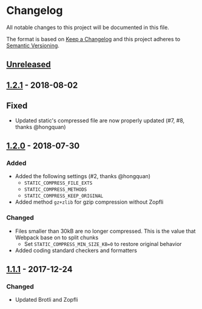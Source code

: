 # Changelog

All notable changes to this project will be documented in this file.

The format is based on [Keep a Changelog](http://keepachangelog.com/en/1.0.0/)
and this project adheres to [Semantic Versioning](http://semver.org/spec/v2.0.0.html).

## [Unreleased]

## [1.2.1] - 2018-08-02

## Fixed

- Updated static's compressed file are now properly updated (#7, #8, thanks @hongquan)

## [1.2.0] - 2018-07-30

### Added

- Added the following settings (#2, thanks @hongquan)
  - `STATIC_COMPRESS_FILE_EXTS`
  - `STATIC_COMPRESS_METHODS`
  - `STATIC_COMPRESS_KEEP_ORIGINAL`
- Added method `gz+zlib` for gzip compression without Zopfli

### Changed

- Files smaller than 30kB are no longer compressed. This is the value that Webpack base on to split chunks
  - Set `STATIC_COMPRESS_MIN_SIZE_KB=0` to restore original behavior
- Added coding standard checkers and formatters

## [1.1.1] - 2017-12-24

### Changed

- Updated Brotli and Zopfli

[unreleased]: https://github.com/whs/django-static-compress/compare/v1.2.1...HEAD
[1.2.1]: https://github.com/whs/django-static-compress/compare/v1.2.0...v1.2.1
[1.2.0]: https://github.com/whs/django-static-compress/compare/v1.1.1...v1.2.0
[1.1.1]: https://github.com/whs/django-static-compress/compare/v1.1.0...v1.1.1
